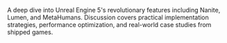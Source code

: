 A deep dive into Unreal Engine 5's revolutionary features including Nanite, Lumen, and MetaHumans. Discussion covers practical implementation strategies, performance optimization, and real-world case studies from shipped games.